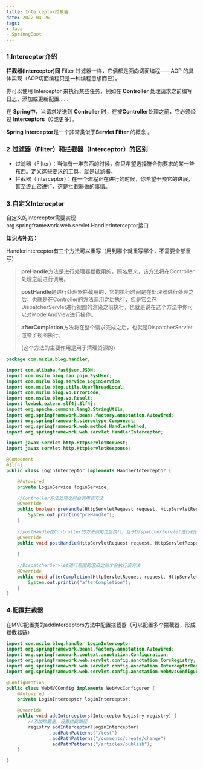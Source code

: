 ```yaml
---
title: Interceptor拦截器
date: 2022-04-26
tags: 
- Java
- SprinngBoot
---
```


### 1.Interceptor介绍

**拦截器(Interceptor)同** Filter 过滤器一样，它俩都是面向切面编程——AOP 的具体实现（AOP切面编程只是一种编程思想而已）。

你可以使用 Interceptor 来执行某些任务，例如在 **Controller** 处理请求之前编写日志，添加或更新配置......

在 **Spring中**，当请求发送到 **Controller** 时，在被**Controller**处理之前，它必须经过 **Interceptors**（0或更多）。

**Spring Interceptor**是一个非常类似于**Servlet Filter** 的概念 。

### 2.过滤器（Filter）和拦截器（Interceptor）的区别

- 过滤器（Filter）：当你有一堆东西的时候，你只希望选择符合你要求的某一些东西。定义这些要求的工具，就是过滤器。
- 拦截器（Interceptor）：在一个流程正在进行的时候，你希望干预它的进展，甚至终止它进行，这是拦截器做的事情。

### 3.自定义Interceptor

自定义的Interceptor需要实现org.springframework.web.servlet.HandlerInterceptor接口

**知识点补充：**

HandlerInterceptor有三个方法可以重写（用到哪个就重写哪个，不需要全部重写）

>  **preHandle**方法是进行处理器拦截用的，顾名思义，该方法将在Controller处理之前进行调用。
>
> 
>
> **postHandle**是进行处理器拦截用的，它的执行时间是在处理器进行处理之后，也就是在Controller的方法调用之后执行，但是它会在DispatcherServlet进行视图的渲染之前执行，也就是说在这个方法中你可以对ModelAndView进行操作。
>
> 
>
> **afterCompletion**方法将在整个请求完成之后，也就是DispatcherServlet渲染了视图执行。
>
> (这个方法的主要作用是用于清理资源的)
>
> 

```java
package com.mszlu.blog.handler;

import com.alibaba.fastjson.JSON;
import com.mszlu.blog.dao.pojo.SysUser;
import com.mszlu.blog.service.LoginService;
import com.mszlu.blog.utils.UserThreadLocal;
import com.mszlu.blog.vo.ErrorCode;
import com.mszlu.blog.vo.Result;
import lombok.extern.slf4j.Slf4j;
import org.apache.commons.lang3.StringUtils;
import org.springframework.beans.factory.annotation.Autowired;
import org.springframework.stereotype.Component;
import org.springframework.web.method.HandlerMethod;
import org.springframework.web.servlet.HandlerInterceptor;

import javax.servlet.http.HttpServletRequest;
import javax.servlet.http.HttpServletResponse;

@Component
@Slf4j
public class LoginInterceptor implements HandlerInterceptor {

    @Autowired
    private LoginService loginService;

    //Controller方法处理之前会调用该方法
    @Override
    public boolean preHandle(HttpServletRequest request, HttpServletResponse response, Object handler) throws Exception {
        System.out.println("preHandle");
    }
		
  	//postHandle在Controller的方法调用之后执行，且于DispatcherServlet进行视图的渲染之前执行
  	@Override
    public void postHandle(HttpServletRequest request, HttpServletResponse response, Object handler, ModelAndView modelAndView) throws Exception {
        
    }
  
    //DispatcherServlet进行视图的渲染之后才会执行该方法
    @Override
    public void afterCompletion(HttpServletRequest request, HttpServletResponse response, Object handler, Exception ex) throws Exception {
        System.out.println("afterCompletion");
    }
}

```

### 4.配置拦截器

在MVC配置类的addInterceptors方法中配置拦截器（可以配置多个拦截器，形成拦截器链）

```java
import com.mszlu.blog.handler.LoginInterceptor;
import org.springframework.beans.factory.annotation.Autowired;
import org.springframework.context.annotation.Configuration;
import org.springframework.web.servlet.config.annotation.CorsRegistry;
import org.springframework.web.servlet.config.annotation.InterceptorRegistry;
import org.springframework.web.servlet.config.annotation.WebMvcConfigurer;

@Configuration
public class WebMVCConfig implements WebMvcConfigurer {
    @Autowired
    private LoginInterceptor loginInterceptor;

    @Override
    public void addInterceptors(InterceptorRegistry registry) {
        //添加拦截器，设置拦截路径
        registry.addInterceptor(loginInterceptor)
                .addPathPatterns("/test")
                .addPathPatterns("/comments/create/change")
                .addPathPatterns("/articles/publish");
    }

}
```

